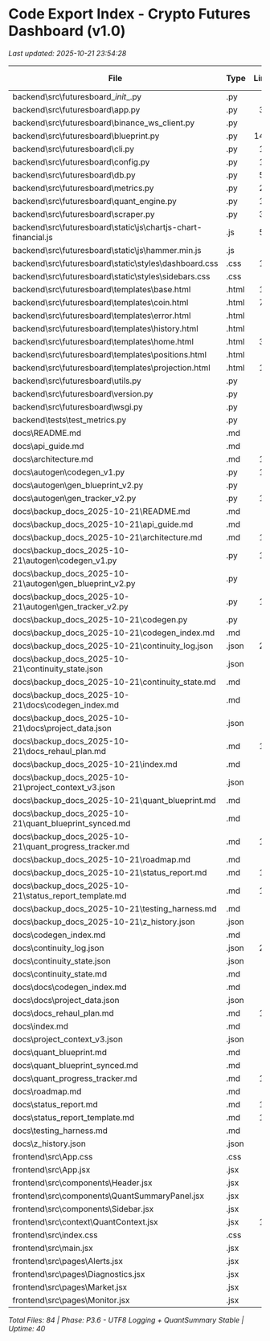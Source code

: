 # Code Export Index - Crypto Futures Dashboard (v1.0)

_Last updated: 2025-10-21 23:54:28_

| File | Type | Lines | Size (KB) | Path |
|------|------|-------:|---------:|------|
| backend\src\futuresboard\__init__.py | .py | 33 | 0.9 | backend\src\futuresboard\__init__.py |
| backend\src\futuresboard\app.py | .py | 382 | 14.5 | backend\src\futuresboard\app.py |
| backend\src\futuresboard\binance_ws_client.py | .py | 47 | 1.9 | backend\src\futuresboard\binance_ws_client.py |
| backend\src\futuresboard\blueprint.py | .py | 1426 | 50.2 | backend\src\futuresboard\blueprint.py |
| backend\src\futuresboard\cli.py | .py | 100 | 3.5 | backend\src\futuresboard\cli.py |
| backend\src\futuresboard\config.py | .py | 177 | 6.7 | backend\src\futuresboard\config.py |
| backend\src\futuresboard\db.py | .py | 520 | 18.8 | backend\src\futuresboard\db.py |
| backend\src\futuresboard\metrics.py | .py | 220 | 8.6 | backend\src\futuresboard\metrics.py |
| backend\src\futuresboard\quant_engine.py | .py | 106 | 3.7 | backend\src\futuresboard\quant_engine.py |
| backend\src\futuresboard\scraper.py | .py | 316 | 11.0 | backend\src\futuresboard\scraper.py |
| backend\src\futuresboard\static\js\chartjs-chart-financial.js | .js | 522 | 14.6 | backend\src\futuresboard\static\js\chartjs-chart-financial.js |
| backend\src\futuresboard\static\js\hammer.min.js | .js | 7 | 20.3 | backend\src\futuresboard\static\js\hammer.min.js |
| backend\src\futuresboard\static\styles\dashboard.css | .css | 100 | 1.6 | backend\src\futuresboard\static\styles\dashboard.css |
| backend\src\futuresboard\static\styles\sidebars.css | .css | 89 | 1.9 | backend\src\futuresboard\static\styles\sidebars.css |
| backend\src\futuresboard\templates\base.html | .html | 141 | 10.5 | backend\src\futuresboard\templates\base.html |
| backend\src\futuresboard\templates\coin.html | .html | 707 | 30.7 | backend\src\futuresboard\templates\coin.html |
| backend\src\futuresboard\templates\error.html | .html | 10 | 0.4 | backend\src\futuresboard\templates\error.html |
| backend\src\futuresboard\templates\history.html | .html | 87 | 3.6 | backend\src\futuresboard\templates\history.html |
| backend\src\futuresboard\templates\home.html | .html | 300 | 9.4 | backend\src\futuresboard\templates\home.html |
| backend\src\futuresboard\templates\positions.html | .html | 84 | 4.5 | backend\src\futuresboard\templates\positions.html |
| backend\src\futuresboard\templates\projection.html | .html | 135 | 5.0 | backend\src\futuresboard\templates\projection.html |
| backend\src\futuresboard\utils.py | .py | 61 | 2.5 | backend\src\futuresboard\utils.py |
| backend\src\futuresboard\version.py | .py | 3 | 0.1 | backend\src\futuresboard\version.py |
| backend\src\futuresboard\wsgi.py | .py | 6 | 0.1 | backend\src\futuresboard\wsgi.py |
| backend\tests\test_metrics.py | .py | 11 | 0.4 | backend\tests\test_metrics.py |
| docs\README.md | .md | 71 | 2.4 | docs\README.md |
| docs\api_guide.md | .md | 20 | 1.2 | docs\api_guide.md |
| docs\architecture.md | .md | 116 | 25.9 | docs\architecture.md |
| docs\autogen\codegen_v1.py | .py | 173 | 5.9 | docs\autogen\codegen_v1.py |
| docs\autogen\gen_blueprint_v2.py | .py | 82 | 2.8 | docs\autogen\gen_blueprint_v2.py |
| docs\autogen\gen_tracker_v2.py | .py | 114 | 4.2 | docs\autogen\gen_tracker_v2.py |
| docs\backup_docs_2025-10-21\README.md | .md | 71 | 2.4 | docs\backup_docs_2025-10-21\README.md |
| docs\backup_docs_2025-10-21\api_guide.md | .md | 20 | 1.2 | docs\backup_docs_2025-10-21\api_guide.md |
| docs\backup_docs_2025-10-21\architecture.md | .md | 116 | 13.3 | docs\backup_docs_2025-10-21\architecture.md |
| docs\backup_docs_2025-10-21\autogen\codegen_v1.py | .py | 173 | 5.9 | docs\backup_docs_2025-10-21\autogen\codegen_v1.py |
| docs\backup_docs_2025-10-21\autogen\gen_blueprint_v2.py | .py | 82 | 2.8 | docs\backup_docs_2025-10-21\autogen\gen_blueprint_v2.py |
| docs\backup_docs_2025-10-21\autogen\gen_tracker_v2.py | .py | 114 | 4.2 | docs\backup_docs_2025-10-21\autogen\gen_tracker_v2.py |
| docs\backup_docs_2025-10-21\codegen.py | .py | 92 | 3.2 | docs\backup_docs_2025-10-21\codegen.py |
| docs\backup_docs_2025-10-21\codegen_index.md | .md | 92 | 8.4 | docs\backup_docs_2025-10-21\codegen_index.md |
| docs\backup_docs_2025-10-21\continuity_log.json | .json | 248 | 9.8 | docs\backup_docs_2025-10-21\continuity_log.json |
| docs\backup_docs_2025-10-21\continuity_state.json | .json | 22 | 0.9 | docs\backup_docs_2025-10-21\continuity_state.json |
| docs\backup_docs_2025-10-21\continuity_state.md | .md | 36 | 1.7 | docs\backup_docs_2025-10-21\continuity_state.md |
| docs\backup_docs_2025-10-21\docs\codegen_index.md | .md | 10 | 0.4 | docs\backup_docs_2025-10-21\docs\codegen_index.md |
| docs\backup_docs_2025-10-21\docs\project_data.json | .json | 35 | 3.3 | docs\backup_docs_2025-10-21\docs\project_data.json |
| docs\backup_docs_2025-10-21\docs_rehaul_plan.md | .md | 140 | 5.9 | docs\backup_docs_2025-10-21\docs_rehaul_plan.md |
| docs\backup_docs_2025-10-21\index.md | .md | 39 | 1.6 | docs\backup_docs_2025-10-21\index.md |
| docs\backup_docs_2025-10-21\project_context_v3.json | .json | 14 | 0.5 | docs\backup_docs_2025-10-21\project_context_v3.json |
| docs\backup_docs_2025-10-21\quant_blueprint.md | .md | 93 | 7.1 | docs\backup_docs_2025-10-21\quant_blueprint.md |
| docs\backup_docs_2025-10-21\quant_blueprint_synced.md | .md | 9 | 0.3 | docs\backup_docs_2025-10-21\quant_blueprint_synced.md |
| docs\backup_docs_2025-10-21\quant_progress_tracker.md | .md | 133 | 8.5 | docs\backup_docs_2025-10-21\quant_progress_tracker.md |
| docs\backup_docs_2025-10-21\roadmap.md | .md | 43 | 6.0 | docs\backup_docs_2025-10-21\roadmap.md |
| docs\backup_docs_2025-10-21\status_report.md | .md | 103 | 2.6 | docs\backup_docs_2025-10-21\status_report.md |
| docs\backup_docs_2025-10-21\status_report_template.md | .md | 100 | 2.5 | docs\backup_docs_2025-10-21\status_report_template.md |
| docs\backup_docs_2025-10-21\testing_harness.md | .md | 21 | 1.3 | docs\backup_docs_2025-10-21\testing_harness.md |
| docs\backup_docs_2025-10-21\z_history.json | .json | 1 | 0.1 | docs\backup_docs_2025-10-21\z_history.json |
| docs\codegen_index.md | .md | 92 | 8.4 | docs\codegen_index.md |
| docs\continuity_log.json | .json | 269 | 10.7 | docs\continuity_log.json |
| docs\continuity_state.json | .json | 22 | 0.9 | docs\continuity_state.json |
| docs\continuity_state.md | .md | 36 | 1.7 | docs\continuity_state.md |
| docs\docs\codegen_index.md | .md | 10 | 0.4 | docs\docs\codegen_index.md |
| docs\docs\project_data.json | .json | 35 | 3.3 | docs\docs\project_data.json |
| docs\docs_rehaul_plan.md | .md | 140 | 5.9 | docs\docs_rehaul_plan.md |
| docs\index.md | .md | 39 | 1.6 | docs\index.md |
| docs\project_context_v3.json | .json | 14 | 0.5 | docs\project_context_v3.json |
| docs\quant_blueprint.md | .md | 93 | 7.1 | docs\quant_blueprint.md |
| docs\quant_blueprint_synced.md | .md | 9 | 0.3 | docs\quant_blueprint_synced.md |
| docs\quant_progress_tracker.md | .md | 133 | 8.5 | docs\quant_progress_tracker.md |
| docs\roadmap.md | .md | 43 | 6.0 | docs\roadmap.md |
| docs\status_report.md | .md | 103 | 2.6 | docs\status_report.md |
| docs\status_report_template.md | .md | 100 | 2.5 | docs\status_report_template.md |
| docs\testing_harness.md | .md | 21 | 1.3 | docs\testing_harness.md |
| docs\z_history.json | .json | 1 | 0.1 | docs\z_history.json |
| frontend\src\App.css | .css | 42 | 0.6 | frontend\src\App.css |
| frontend\src\App.jsx | .jsx | 43 | 1.5 | frontend\src\App.jsx |
| frontend\src\components\Header.jsx | .jsx | 51 | 2.0 | frontend\src\components\Header.jsx |
| frontend\src\components\QuantSummaryPanel.jsx | .jsx | 91 | 2.8 | frontend\src\components\QuantSummaryPanel.jsx |
| frontend\src\components\Sidebar.jsx | .jsx | 30 | 1.0 | frontend\src\components\Sidebar.jsx |
| frontend\src\context\QuantContext.jsx | .jsx | 152 | 5.0 | frontend\src\context\QuantContext.jsx |
| frontend\src\index.css | .css | 13 | 0.2 | frontend\src\index.css |
| frontend\src\main.jsx | .jsx | 10 | 0.2 | frontend\src\main.jsx |
| frontend\src\pages\Alerts.jsx | .jsx | 26 | 0.9 | frontend\src\pages\Alerts.jsx |
| frontend\src\pages\Diagnostics.jsx | .jsx | 28 | 0.9 | frontend\src\pages\Diagnostics.jsx |
| frontend\src\pages\Market.jsx | .jsx | 42 | 1.6 | frontend\src\pages\Market.jsx |
| frontend\src\pages\Monitor.jsx | .jsx | 51 | 1.9 | frontend\src\pages\Monitor.jsx |

_Total Files: 84 | Phase: P3.6 - UTF8 Logging + QuantSummary Stable | Uptime: 40_